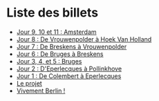 Liste des billets
=================

- [Jour 9, 10 et 11 : Amsterdam](/berlin/jour-9-10-et-11-amsterdam.html)
- [Jour 8 : De Vrouwenpolder à Hoek Van Holland](/berlin/jour-8-de-vrouwenpolder-a-hoek-van-holland.html)
- [Jour 7 : De Breskens à Vrouwenpolder](/berlin/jour-7-de-breskens-a-vrouwenpolder.html)
- [Jour 6 : De Bruges à Breskens](/berlin/jour-6-de-bruges-a-breskens.html)
- [Jour 3, 4, et 5 : Bruges](/berlin/jour-3-4-et-5-bruges.html)
- [Jour 2 : D'Eperlecques à Pollinkhove](/berlin/jour-2-deperlecques-a-pollinkhove.html)
- [Jour 1 : De Colembert à Eperlecques](/berlin/jour-1-de-colembert-a-eperlecques.html)
- [Le projet](/berlin/le-projet.html)
- [Vivement Berlin !](/berlin/vivement-berlin.html)

